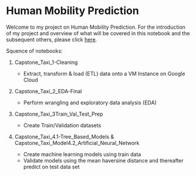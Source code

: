 # Human Mobility Prediction #
Welcome to my project on Human Mobility Prediction. For the introduction of my project and overview of what will be covered in this notebook and the subsequent others, please click [here](https://d-lim.github.io/indigo-jekyll-theme/). 

Squence of notebooks:

1. Capstone_Taxi_1-Cleaning
	- Extract, transform & load (ETL) data onto a VM Instance on Google Cloud

2. Capstone_Taxi_2_EDA-Final  
	- Perform wrangling and exploratory data analysis (EDA)

3. Capstone_Taxi_3Train_Val_Test_Prep  
	- Create Train/Validation datasets

4. Capstone_Taxi_4.1-Tree_Based_Models & Capstone_Taxi_Model4.2_Artificial_Neural_Network  
	- Create machine learning models using train data  
	- Validate models using the mean haversine distance and thereafter predict on test data set